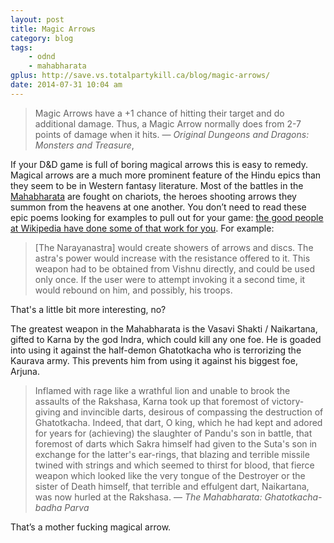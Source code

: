 ```yaml
---
layout: post
title: Magic Arrows
category: blog
tags:
    - odnd
    - mahabharata
gplus: http://save.vs.totalpartykill.ca/blog/magic-arrows/
date: 2014-07-31 10:04 am
---
```


> Magic Arrows have a +1 chance of hitting their target and do additional damage. Thus, a Magic Arrow normally does from 2-7 points of damage when it hits. — _Original Dungeons and Dragons: Monsters and Treasure_, 

If your D&D game is full of boring magical arrows this is easy to remedy. Magical arrows are a much more prominent feature of the Hindu epics than they seem to be in Western fantasy literature. Most of the battles in the [Mahabharata][] are fought on chariots, the heroes shooting arrows they summon from the heavens at one another. You don’t need to read these epic poems looking for examples to pull out for your game: [the good people at Wikipedia have done some of that work for you][astra]. For example:

> [The Narayanastra] would create showers of arrows and discs. The astra's power would increase with the resistance offered to it. This weapon had to be obtained from Vishnu directly, and could be used only once. If the user were to attempt invoking it a second time, it would rebound on him, and possibly, his troops.

That's a little bit more interesting, no?

The greatest weapon in the Mahabharata is the Vasavi Shakti / Naikartana, gifted to Karna by the god Indra, which could kill any one foe. He is goaded into using it against the half-demon Ghatotkacha who is terrorizing the Kaurava army. This prevents him from using it against his biggest foe, Arjuna.

> Inflamed with rage like a wrathful lion and unable to brook the assaults of the Rakshasa, Karna took up that foremost of victory-giving and invincible darts, desirous of compassing the destruction of Ghatotkacha. Indeed, that dart, O king, which he had kept and adored for years for (achieving) the slaughter of Pandu's son in battle, that foremost of darts which Sakra himself had given to the Suta's son in exchange for the latter's ear-rings, that blazing and terrible missile twined with strings and which seemed to thirst for blood, that fierce weapon which looked like the very tongue of the Destroyer or the sister of Death himself, that terrible and effulgent dart, Naikartana, was now hurled at the Rakshasa. — _The Mahabharata: Ghatotkacha-badha Parva_

That’s a mother fucking magical arrow.


[astra]: http://en.wikipedia.org/wiki/Astra_(weapon)
[mahabharata]: http://en.wikipedia.org/wiki/Mahabharata